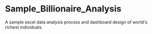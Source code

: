 # Sample_Billionaire_Analysis
A sample excel data analysis process and dashboard design of world's richest individuals.
